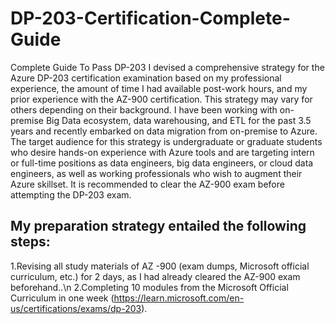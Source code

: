 # DP-203-Certification-Complete-Guide
Complete Guide To Pass DP-203
I devised a comprehensive strategy for the Azure DP-203 certification examination based on my professional experience, the amount of time I had available post-work hours, and my prior experience with the AZ-900 certification. This strategy may vary for others depending on their background.
I have been working with on-premise Big Data ecosystem, data warehousing, and ETL for the past 3.5 years and recently embarked on data migration from on-premise to Azure. The target audience for this strategy is undergraduate or graduate students who desire hands-on experience with Azure tools and are targeting intern or full-time positions as data engineers, big data engineers, or cloud data engineers, as well as working professionals who wish to augment their Azure skillset.
It is recommended to clear the AZ-900 exam before attempting the DP-203 exam.
## My preparation strategy entailed the following steps:
 1.Revising all study materials of AZ -900 (exam dumps, Microsoft official curriculum, etc.) for 2 days, as I had already cleared the AZ-900 exam beforehand..\n
 2.Completing 10 modules from the Microsoft Official Curriculum in one week (https://learn.microsoft.com/en-us/certifications/exams/dp-203). 

